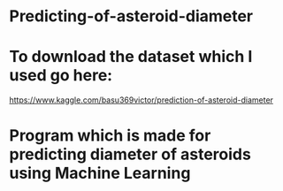 # Predicting-of-asteroid-diameter
# To download the dataset which I used go here:
https://www.kaggle.com/basu369victor/prediction-of-asteroid-diameter

# Program which is made for predicting diameter of asteroids using Machine Learning
